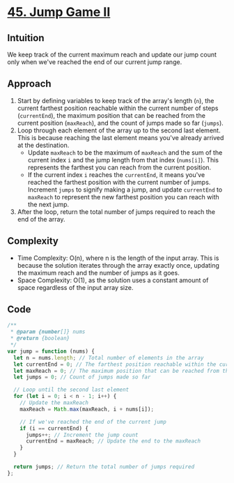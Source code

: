 # [45. Jump Game II](tps://leetcode.com/problems/jump-game-ii/description/)

## Intuition

We keep track of the current maximum reach and update our jump count only when we've reached the end of our current jump range.

## Approach

1. Start by defining variables to keep track of the array's length (`n`), the current farthest position reachable within the current number of steps (`currentEnd`), the maximum position that can be reached from the current position (`maxReach`), and the count of jumps made so far (`jumps`).
2. Loop through each element of the array up to the second last element. This is because reaching the last element means you've already arrived at the destination.
   - Update `maxReach` to be the maximum of `maxReach` and the sum of the current index `i` and the jump length from that index (`nums[i]`). This represents the farthest you can reach from the current position.
   - If the current index `i` reaches the `currentEnd`, it means you've reached the farthest position with the current number of jumps. Increment `jumps` to signify making a jump, and update `currentEnd` to `maxReach` to represent the new farthest position you can reach with the next jump.
3. After the loop, return the total number of jumps required to reach the end of the array.

## Complexity

- Time Complexity: O(n), where n is the length of the input array. This is because the solution iterates through the array exactly once, updating the maximum reach and the number of jumps as it goes.
- Space Complexity: O(1), as the solution uses a constant amount of space regardless of the input array size.

## Code

```javascript
/**
 * @param {number[]} nums
 * @return {boolean}
 */
var jump = function (nums) {
  let n = nums.length; // Total number of elements in the array
  let currentEnd = 0; // The farthest position reachable within the current number of steps
  let maxReach = 0; // The maximum position that can be reached from the current position
  let jumps = 0; // Count of jumps made so far

  // Loop until the second last element
  for (let i = 0; i < n - 1; i++) {
    // Update the maxReach
    maxReach = Math.max(maxReach, i + nums[i]);

    // If we've reached the end of the current jump
    if (i == currentEnd) {
      jumps++; // Increment the jump count
      currentEnd = maxReach; // Update the end to the maxReach
    }
  }

  return jumps; // Return the total number of jumps required
};
```
